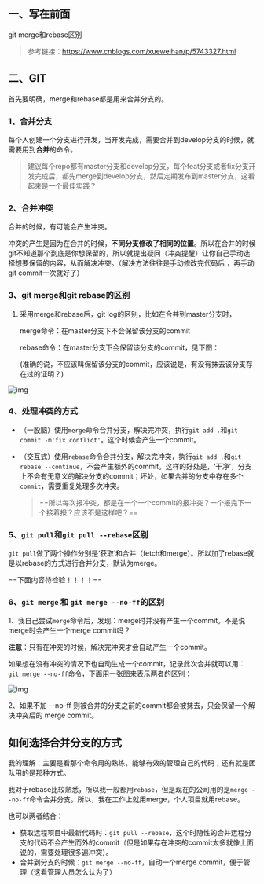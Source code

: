 ## 一、写在前面

git merge和rebase区别

> 参考链接：https://www.cnblogs.com/xueweihan/p/5743327.html

## 二、GIT

首先要明确，merge和rebase都是用来合并分支的。

### 1、合并分支

每个人创建一个分支进行开发，当开发完成，需要合并到develop分支的时候，就需要用到**合并**的命令。

> 建议每个repo都有master分支和develop分支，每个feat分支或者fix分支开发完成后，都先merge到develop分支，然后定期发布到master分支，这看起来是一个最佳实践？

### 2、合并冲突

合并的时候，有可能会产生冲突。

冲突的产生是因为在合并的时候，**不同分支修改了相同的位置**。所以在合并的时候git不知道那个到底是你想保留的，所以就提出疑问（冲突提醒）让你自己手动选择想要保留的内容，从而解决冲突。（解决方法往往是手动修改完代码后 ，再手动git commit一次就好了）

### 3、git merge和git rebase的区别

1. 采用merge和rebase后，git log的区别，比如在合并到master分支时，

   merge命令：在master分支下不会保留该分支的commit

   rebase命令：在master分支下会保留该分支的commit，见下图：

   (准确的说，不应该叫保留该分支的commit，应该说是，有没有抹去该分支存在过的证明？)



![img](https://images2015.cnblogs.com/blog/759200/201608/759200-20160806092734215-279978821.png)

### 4、处理冲突的方式

- （一股脑）使用`merge`命令合并分支，解决完冲突，执行`git add .`和`git commit -m'fix conflict'`。这个时候会产生一个commit。

- （交互式）使用`rebase`命令合并分支，解决完冲突，执行`git add .`和`git rebase --continue`，不会产生额外的commit。这样的好处是，‘干净’，分支上不会有无意义的解决分支的commit；坏处，如果合并的分支中存在多个`commit`，需要重复处理多次冲突。

  > ==所以每次报冲突，都是在一个一个commit的报冲突？一个报完下一个接着报？应该不是这样吧？==



### 5、`git pull`和`git pull --rebase`区别

`git pull`做了两个操作分别是‘获取’和合并（fetch和merge）。所以加了rebase就是以rebase的方式进行合并分支，默认为merge。

==下面内容待检验！！！！==

### 6、`git merge` 和 `git merge --no-ff`的区别

1、我自己尝试`merge`命令后，发现：merge时并没有产生一个commit。不是说merge时会产生一个merge commit吗？

**注意**：只有在冲突的时候，解决完冲突才会自动产生一个commit。

如果想在没有冲突的情况下也自动生成一个commit，记录此次合并就可以用：`git merge --no-ff`命令，下面用一张图来表示两者的区别：







![img](https://images2015.cnblogs.com/blog/759200/201608/759200-20160806092744747-1816899042.png)

2、如果不加 --no-ff 则被合并的分支之前的commit都会被抹去，只会保留一个解决冲突后的 merge commit。

## 如何选择合并分支的方式

我的理解：主要是看那个命令用的熟练，能够有效的管理自己的代码；还有就是团队用的是那种方式。

我对于rebase比较熟悉，所以我一般都用`rebase`，但是现在的公司用的是`merge --no-ff`命令合并分支。所以，我在工作上就用merge，个人项目就用rebase。

也可以两者结合：

- 获取远程项目中最新代码时：`git pull --rebase`，这个时隐性的合并远程分支的代码不会产生而外的commit（但是如果存在冲突的commit太多就像上面说的，需要处理很多遍冲突）。
- 合并到分支的时候：`git merge --no-ff`，自动一个merge commit，便于管理（这看管理人员怎么认为了）
